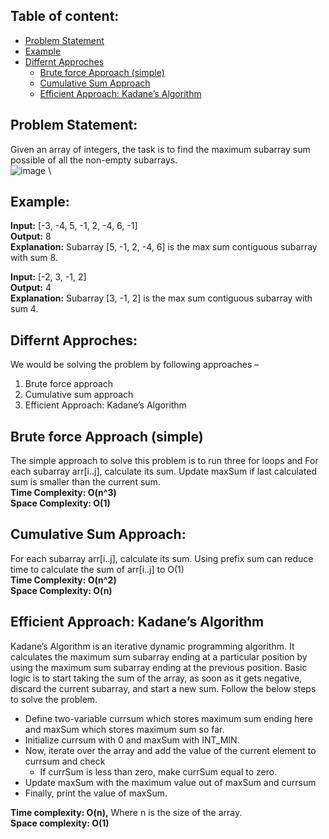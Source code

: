 ## Table of content:
- [Problem Statement](https://github.com/MRK04/LearnCPP/edit/main/A-Array/README.md#problem-statement)
- [Example](https://github.com/MRK04/LearnCPP/edit/main/A-Array/README.md#example)
- [Differnt Approches](https://github.com/MRK04/LearnCPP/edit/main/A-Array/README.md#differnt-approches)
  - [Brute force Approach (simple)](https://github.com/MRK04/LearnCPP/edit/main/A-Array/README.md#brute-force-approach-simple)
  - [Cumulative Sum Approach](https://github.com/MRK04/LearnCPP/edit/main/A-Array/README.md#cumulative-sum-approach)
  - [Efficient Approach: Kadane’s Algorithm](https://github.com/MRK04/LearnCPP/edit/main/A-Array/README.md#efficient-approach-kadanes-algorithm)

## Problem Statement:
Given an array of integers, the task is to find the maximum subarray sum possible of all the non-empty subarrays. \
![image](https://media.geeksforgeeks.org/wp-content/cdn-uploads/kadane-Algorithm.png) \

## Example:
**Input:** [-3, -4, 5, -1, 2, -4, 6, -1] \
**Output:** 8 \
**Explanation:** Subarray [5, -1, 2, -4, 6] is the max sum contiguous subarray with sum 8. 

**Input:** [-2, 3, -1, 2] \
**Output:** 4 \
**Explanation:** Subarray [3, -1, 2] is the max sum contiguous subarray with sum 4. 

## Differnt Approches:
We would be solving the problem by following approaches –
1. Brute force approach
2. Cumulative sum approach
3. Efficient Approach: Kadane’s Algorithm

## Brute force Approach (simple)
The simple approach to solve this problem is to run three for loops and For each subarray arr[i..j], calculate its sum. Update maxSum if last calculated sum is smaller than the current sum. \
**Time Complexity: O(n^3) \
Space Complexity: O(1)**

## Cumulative Sum Approach:
For each subarray arr[i..j], calculate its sum. Using prefix sum can
reduce time to calculate the sum of arr[i..j] to O(1) \
**Time Complexity: O(n^2) \
Space Complexity: O(n)**

## Efficient Approach: Kadane’s Algorithm
Kadane’s Algorithm is an iterative dynamic programming algorithm. It calculates the maximum sum subarray ending at a particular position by using the maximum sum subarray ending at the previous position. Basic logic is to start taking the sum of the array, as soon as it gets negative, discard the current subarray, and start a new sum. Follow the below steps to solve the problem. 
  - Define two-variable currsum which stores maximum sum ending here and maxSum which stores maximum sum so far. 
  - Initialize currsum with 0 and maxSum with INT_MIN. 
  - Now, iterate over the array and add the value of the current element to currsum and check 
    - If currSum is less than zero, make currSum equal to zero. 
  - Update maxSum with the maximum value out of maxSum and currsum 
  - Finally, print the value of maxSum. 
  
**Time complexity: O(n),** Where n is the size of the array. \
**Space complexity: O(1)**
